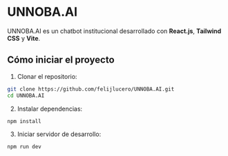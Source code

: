 # UNNOBA.AI

UNNOBA.AI es un chatbot institucional desarrollado con **React.js**, **Tailwind CSS** y **Vite**.

## Cómo iniciar el proyecto

1. Clonar el repositorio:

```bash
git clone https://github.com/felijlucero/UNNOBA.AI.git
cd UNNOBA.AI
```

2. Instalar dependencias:
```bash
npm install
```

3. Iniciar servidor de desarrollo:
```bash
npm run dev
```